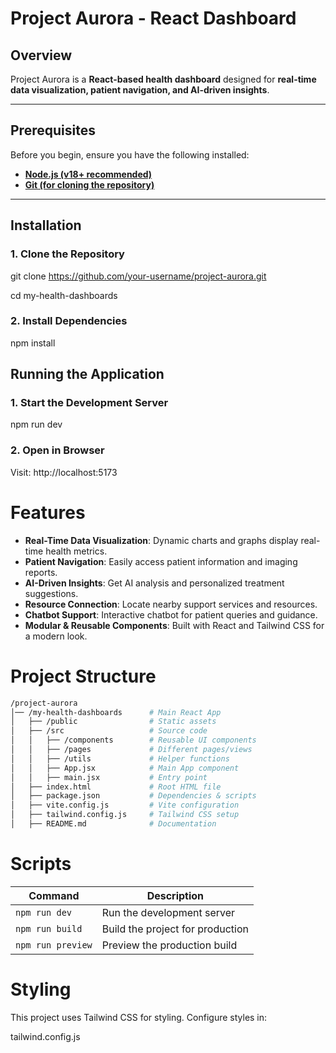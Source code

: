 # **Project Aurora - React Dashboard**

## **Overview**
Project Aurora is a **React-based health dashboard** designed for **real-time data visualization, patient navigation, and AI-driven insights**.

---

## **Prerequisites**
Before you begin, ensure you have the following installed:

- **[Node.js (v18+ recommended)](https://nodejs.org/)**
- **[Git (for cloning the repository)](https://git-scm.com/)**

---

## **Installation**

### **1. Clone the Repository**
git clone https://github.com/your-username/project-aurora.git

cd my-health-dashboards

### **2. Install Dependencies**
npm install

## **Running the Application**
### **1. Start the Development Server**
npm run dev

### **2. Open in Browser**
Visit: http://localhost:5173

# Features

- **Real-Time Data Visualization**: Dynamic charts and graphs display real-time health metrics.  
- **Patient Navigation**: Easily access patient information and imaging reports.  
- **AI-Driven Insights**: Get AI analysis and personalized treatment suggestions.  
- **Resource Connection**: Locate nearby support services and resources.  
- **Chatbot Support**: Interactive chatbot for patient queries and guidance.  
- **Modular & Reusable Components**: Built with React and Tailwind CSS for a modern look.

# Project Structure

```bash
/project-aurora
│── /my-health-dashboards      # Main React App
│   ├── /public                # Static assets
│   ├── /src                   # Source code
│   │   ├── /components        # Reusable UI components
│   │   ├── /pages             # Different pages/views
│   │   ├── /utils             # Helper functions
│   │   ├── App.jsx            # Main App component
│   │   ├── main.jsx           # Entry point
│   ├── index.html             # Root HTML file
│   ├── package.json           # Dependencies & scripts
│   ├── vite.config.js         # Vite configuration
│   ├── tailwind.config.js     # Tailwind CSS setup
│   ├── README.md              # Documentation

```
# Scripts

| Command         | Description                          |
|---------------|----------------------------------|
| `npm run dev`  | Run the development server       |
| `npm run build` | Build the project for production |
| `npm run preview` | Preview the production build   |

# Styling
This project uses Tailwind CSS for styling. Configure styles in:

tailwind.config.js


